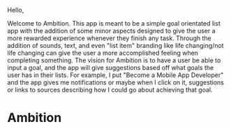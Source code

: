 Hello, 

Welcome to Ambition. This app is meant to be a simple goal orientated list app with the addition of some minor aspects designed to give the user a more rewarded experience whenever they finish any task. Through the addition of sounds, text, and even "list item" branding like life changing/not life changing can give the user a more accomplished feeling when completing something. The vision for Ambition is to have a user be able to input a goal, and the app will give suggestions based off what goals the user has in their lists. For example, I put "Become a Mobile App Developer" and the app gives me notifications or maybe when I click on it, suggestions or links to sources describing how I could go about achieving that goal.

# Ambition
